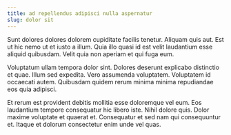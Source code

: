 ```yaml
---
title: ad repellendus adipisci nulla aspernatur
slug: dolor sit
---
```


Sunt dolores dolores dolorem cupiditate facilis tenetur. Aliquam quis aut. Est ut hic nemo ut et iusto a illum. Quia illo quasi id est velit laudantium esse aliquid quibusdam. Velit quia non aperiam et qui fuga eum.

Voluptatum ullam tempora dolor sint. Dolores deserunt explicabo distinctio et quae. Illum sed expedita. Vero assumenda voluptatem. Voluptatem id occaecati autem. Quibusdam quidem rerum minima minima repudiandae eos quia adipisci.

Et rerum est provident debitis mollitia esse doloremque vel eum. Eos laudantium tempore consequatur hic libero iste. Nihil dolore quis. Dolor maxime voluptate et quaerat et. Consequatur et sed nam qui consequuntur et. Itaque et dolorum consectetur enim unde vel quas.
